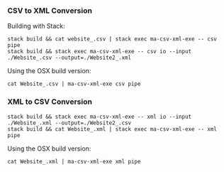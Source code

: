 ### CSV to XML Conversion

Building with Stack:

```
stack build && cat website_.csv | stack exec ma-csv-xml-exe -- csv pipe
stack build && stack exec ma-csv-xml-exe -- csv io --input ./Website_.csv --output=./Website2_.xml
```


Using the OSX build version:

```
cat Website_.csv | ma-csv-xml-exe csv pipe
```

### XML to CSV Conversion

```
stack build && stack exec ma-csv-xml-exe -- xml io --input ./Website_.xml --output=./Website2_.csv
stack build && cat Website_.xml | stack exec ma-csv-xml-exe -- xml pipe
```

Using the OSX build version:

```
cat Website_.xml | ma-csv-xml-exe xml pipe
```
